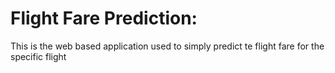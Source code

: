 # Flight Fare Prediction: 
This is the web based application used to simply predict te flight fare for the specific flight
